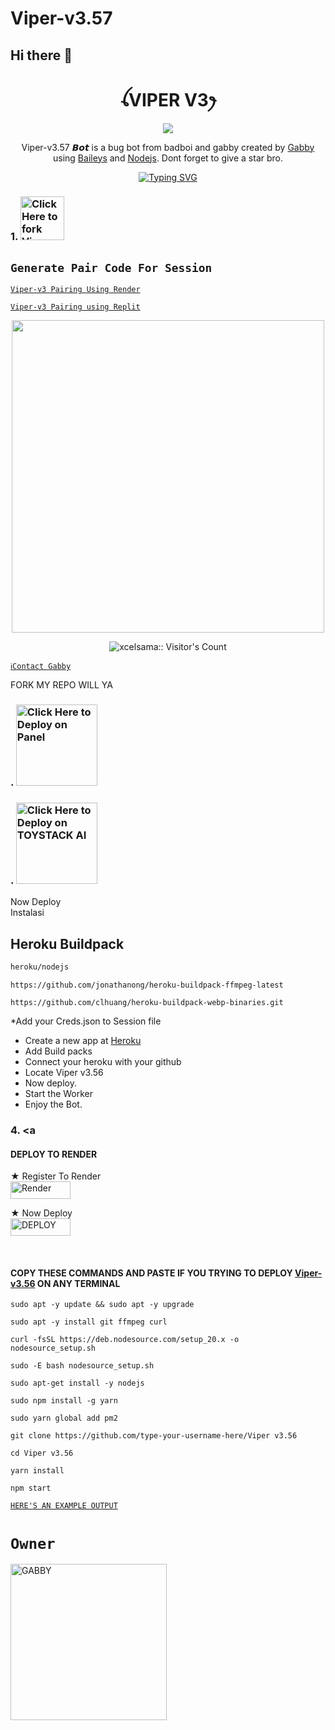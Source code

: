 # Viper-v3.57
   ## Hi there 👋

<h1 align="center">ꪶVIPER V3ꫂ<br></h1>
<p align="center">
<img src="https://i.imgur.com/A8LuCoD.jpeg" />
</p>

<p align="center">
Viper-v3.57 𝘽𝙤𝙩 is a bug bot from badboi and gabby created by <a href="king Badboi 👑" target="_blank">Gabby</a> using <a href="https://github.com/adiwajshing/Baileys" target="_blank">Baileys</a> and <a href="https://github.com/nodejs" target="_blank">Nodejs</a>. Dont forget to give a star bro.
</p>
<p align="center">
  <a href="https://git.io/typing-svg"><img src="https://readme-typing-svg.demolab.com?font=EB+Garamond&weight=800&size=28&duration=4000&pause=1000&random=false&width=435&lines=+_____Viper+v3_____;WHATSAPP+CRASH+x+BUG+BOT;DEVELOPED+BY+BAD+BOI;REALESE+DATE+14%2F7%2F2024." alt="Typing SVG" /></a>
</p>

### 1. <a href="https://github.com/RAGNAROK-BOY/Viper-v3.57/fork"><img src="https://img.shields.io/badge/FORK-Red" alt="Click Here to fork Viper-v3" width="70"></a>
## `Generate Pair Code For Session`
 
[`Viper-v3 Pairing Using Render`](https://viper-session-id.onrender.com)

[`Viper-v3 Pairing using Replit`](https://replit.com/@samjame088/Xeon-PairCode-1)
<p align="center">
   
   <a href="https://github.com/RAGNAROK-BOY">
    <img src="https://i.imgur.com/9f8ucRW.jpeg" width="500">
     
</a>
 <p align="center"><img src="https://profile-counter.glitch.me/{RAGNAROK-BOY}/count.svg" alt="xcelsama:: Visitor's Count" /></p>



[`ℹ️Contact Gabby`](https://wa.me/233276895312)

FORK MY REPO WILL YA

### . <a href="https://pylexnodes.net"><img src="https://img.shields.io/badge/DEPLOY ON PANEL-black" alt="Click Here to Deploy on Panel" width="130"></a>

### . <a href="https://dashboard.toystack.ai/login"><img src="https://img.shields.io/badge/DEPLOY ON TOYSTACK AI -black" alt="Click Here to Deploy on TOYSTACK AI" width="130"></a>

Now Deploy
    <br>
Instalasi
## Heroku Buildpack
```bash
heroku/nodejs
```
```
https://github.com/jonathanong/heroku-buildpack-ffmpeg-latest
```
```
https://github.com/clhuang/heroku-buildpack-webp-binaries.git
```

*Add your Creds.json to Session file
* Create a new app at [Heroku](https://id.heroku.com/login)
* Add Build packs
* Connect your heroku with your github
* Locate Viper v3.56
* Now deploy.
* Start the Worker
* Enjoy the Bot.
  
### 4. <a 
#### DEPLOY TO RENDER

 ★ Register To Render 
    <br>
<a href='https://dashboard.render.com/register' target="_blank"><img alt='Render' src='https://img.shields.io/badge/CREATE-h?color=black&style=for-the-badge&logo=render' width="96.35" height="28"/></a></p>

★ Now Deploy
    <br>
<a href='https://dashboard.render.com/select-repo?type=web' target="_blank"><img alt='DEPLOY' src='https://img.shields.io/badge/DEPLOY -h?color=black&style=for-the-badge&logo=render' width="96.35" height="28"/></a></p>

</br>

#### COPY THESE COMMANDS AND PASTE IF YOU TRYING TO DEPLOY [Viper-v3.56](https://github.com/RAGNAROK-BOY/Viper-v3.57) ON ANY TERMINAL
```
sudo apt -y update && sudo apt -y upgrade
```
```
sudo apt -y install git ffmpeg curl
```
```
curl -fsSL https://deb.nodesource.com/setup_20.x -o nodesource_setup.sh
```
```
sudo -E bash nodesource_setup.sh
```
```
sudo apt-get install -y nodejs
```
```
sudo npm install -g yarn
```
```
sudo yarn global add pm2
```
```
git clone https://github.com/type-your-username-here/Viper v3.56
```
```
cd Viper v3.56
```
```
yarn install
```
```
npm start
```
 

[`HERE'S AN EXAMPLE OUTPUT`](https://wasi-session-test-2d5de70f8522.herokuapp.com)
# `Owner`

 <a href="https://github.com/RAGNAROK-BOY"><img src="https://github.com/RAGNAROK-BOY.png" width="250" height="250" alt=" GABBY"/></a>


